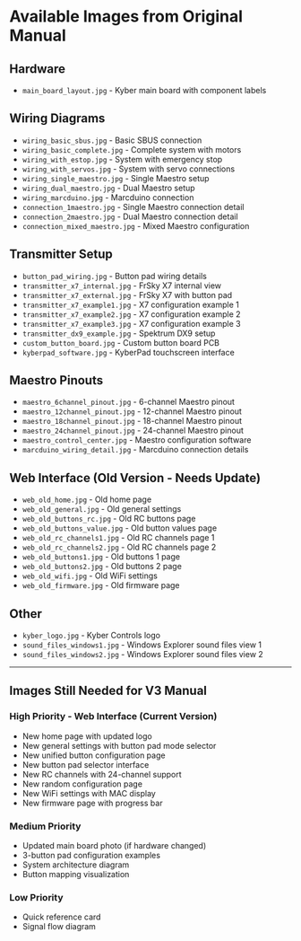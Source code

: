 # Available Images from Original Manual

## Hardware
- `main_board_layout.jpg` - Kyber main board with component labels

## Wiring Diagrams
- `wiring_basic_sbus.jpg` - Basic SBUS connection
- `wiring_basic_complete.jpg` - Complete system with motors
- `wiring_with_estop.jpg` - System with emergency stop
- `wiring_with_servos.jpg` - System with servo connections
- `wiring_single_maestro.jpg` - Single Maestro setup
- `wiring_dual_maestro.jpg` - Dual Maestro setup
- `wiring_marcduino.jpg` - Marcduino connection
- `connection_1maestro.jpg` - Single Maestro connection detail
- `connection_2maestro.jpg` - Dual Maestro connection detail
- `connection_mixed_maestro.jpg` - Mixed Maestro configuration

## Transmitter Setup
- `button_pad_wiring.jpg` - Button pad wiring details
- `transmitter_x7_internal.jpg` - FrSky X7 internal view
- `transmitter_x7_external.jpg` - FrSky X7 with button pad
- `transmitter_x7_example1.jpg` - X7 configuration example 1
- `transmitter_x7_example2.jpg` - X7 configuration example 2
- `transmitter_x7_example3.jpg` - X7 configuration example 3
- `transmitter_dx9_example.jpg` - Spektrum DX9 setup
- `custom_button_board.jpg` - Custom button board PCB
- `kyberpad_software.jpg` - KyberPad touchscreen interface

## Maestro Pinouts
- `maestro_6channel_pinout.jpg` - 6-channel Maestro pinout
- `maestro_12channel_pinout.jpg` - 12-channel Maestro pinout
- `maestro_18channel_pinout.jpg` - 18-channel Maestro pinout
- `maestro_24channel_pinout.jpg` - 24-channel Maestro pinout
- `maestro_control_center.jpg` - Maestro configuration software
- `marcduino_wiring_detail.jpg` - Marcduino connection details

## Web Interface (Old Version - Needs Update)
- `web_old_home.jpg` - Old home page
- `web_old_general.jpg` - Old general settings
- `web_old_buttons_rc.jpg` - Old RC buttons page
- `web_old_buttons_value.jpg` - Old button values page
- `web_old_rc_channels1.jpg` - Old RC channels page 1
- `web_old_rc_channels2.jpg` - Old RC channels page 2
- `web_old_buttons1.jpg` - Old buttons 1 page
- `web_old_buttons2.jpg` - Old buttons 2 page
- `web_old_wifi.jpg` - Old WiFi settings
- `web_old_firmware.jpg` - Old firmware page

## Other
- `kyber_logo.jpg` - Kyber Controls logo
- `sound_files_windows1.jpg` - Windows Explorer sound files view 1
- `sound_files_windows2.jpg` - Windows Explorer sound files view 2

---

## Images Still Needed for V3 Manual

### High Priority - Web Interface (Current Version)
- New home page with updated logo
- New general settings with button pad mode selector
- New unified button configuration page
- New button pad selector interface
- New RC channels with 24-channel support
- New random configuration page
- New WiFi settings with MAC display
- New firmware page with progress bar

### Medium Priority
- Updated main board photo (if hardware changed)
- 3-button pad configuration examples
- System architecture diagram
- Button mapping visualization

### Low Priority
- Quick reference card
- Signal flow diagram
